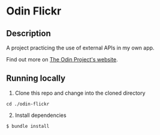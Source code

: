# Odin Flickr

## Description
A project practicing the use of external APIs in my own app.

Find out more on [The Odin Project's website](https://www.theodinproject.com/lessons/using-an-api).

## Running locally

1. Clone this repo and change into the cloned directory

```
cd ./odin-flickr
```

2. Install dependencies

```
$ bundle install
```
